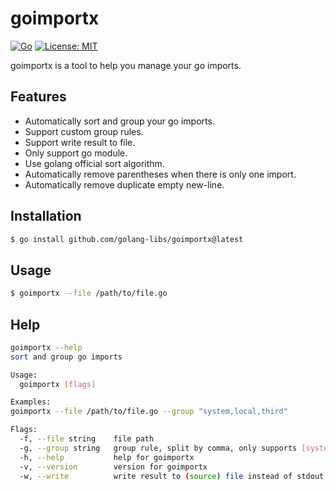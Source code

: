 # goimportx

[![Go](https://github.com/anqiansong/goimportx/actions/workflows/go.yml/badge.svg)](https://github.com/anqiansong/goimportx/actions/workflows/go.yml)
[![License: MIT](https://img.shields.io/badge/License-MIT-gree.svg)](https://github.com/anqiansong/goimportx/blob/main/LICENSE)

goimportx is a tool to help you manage your go imports.

## Features

- Automatically sort and group your go imports.
- Support custom group rules.
- Support write result to file.
- Only support go module.
- Use golang official sort algorithm.
- Automatically remove parentheses when there is only one import.
- Automatically remove duplicate empty new-line.

## Installation

```bash
$ go install github.com/golang-libs/goimportx@latest
```

## Usage

```bash
$ goimportx --file /path/to/file.go
```

## Help

```bash
goimportx --help
sort and group go imports

Usage:
  goimportx [flags]

Examples:
goimportx --file /path/to/file.go --group "system,local,third"

Flags:
  -f, --file string    file path
  -g, --group string   group rule, split by comma, only supports [system,local,third,others] (default "system,local,third")
  -h, --help           help for goimportx
  -v, --version        version for goimportx
  -w, --write          write result to (source) file instead of stdout
```

